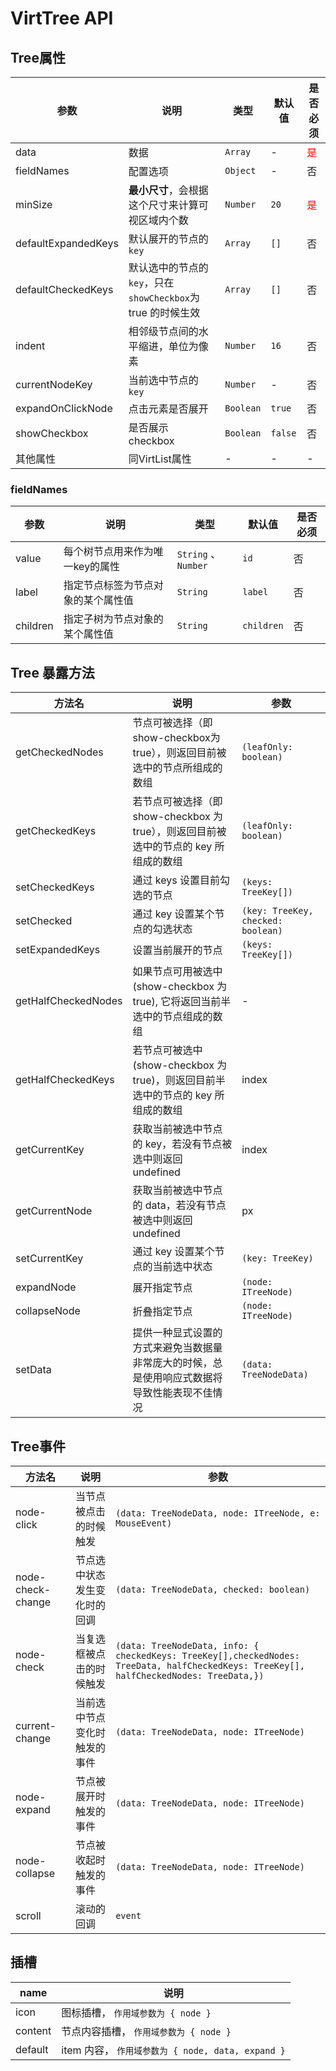 # VirtTree API

## Tree属性

| 参数                | 说明                                                         | 类型      | 默认值  | 是否必须                     |
| ------------------- | ------------------------------------------------------------ | --------- | ------- | ---------------------------- |
| data                | 数据                                                         | `Array`   | -       | <font color="#f00">是</font> |
| fieldNames          | 配置选项                                                     | `Object`  | -       | 否                           |
| minSize             | **最小尺寸**，会根据这个尺寸来计算可视区域内个数             | `Number`  | `20`    | <font color="#f00">是</font> |
| defaultExpandedKeys | 默认展开的节点的 `key`                                       | `Array`   | `[]`    | 否                           |
| defaultCheckedKeys  | 默认选中的节点的 `key`，只在`showCheckbox`为 true 的时候生效 | `Array`   | `[]`    | 否                           |
| indent              | 相邻级节点间的水平缩进，单位为像素                           | `Number`  | `16`    | 否                           |
| currentNodeKey      | 当前选中节点的 `key`                                         | `Number`  | -       | 否                           |
| expandOnClickNode   | 点击元素是否展开                                             | `Boolean` | `true`  | 否                           |
| showCheckbox        | 是否展示 checkbox                                            | `Boolean` | `false` | 否                           |
| 其他属性            | 同VirtList属性                                               | -         | -       | -                            |

### fieldNames

| 参数     | 说明                               | 类型                | 默认值     | 是否必须 |
| -------- | ---------------------------------- | ------------------- | ---------- | -------- |
| value    | 每个树节点用来作为唯一key的属性    | `String` 、`Number` | `id`       | 否       |
| label    | 指定节点标签为节点对象的某个属性值 | `String`            | `label`    | 否       |
| children | 指定子树为节点对象的某个属性值     | `String`            | `children` | 否       |

## Tree 暴露方法

| 方法名              | 说明                                                                                         | 参数                               |
| ------------------- | -------------------------------------------------------------------------------------------- | ---------------------------------- |
| getCheckedNodes     | 节点可被选择（即show-checkbox为 true），则返回目前被选中的节点所组成的数组                   | `(leafOnly: boolean)`              |
| getCheckedKeys      | 若节点可被选择（即 show-checkbox 为 true），则返回目前被选中的节点的 key 所组成的数组        | `(leafOnly: boolean)`              |
| setCheckedKeys      | 通过 keys 设置目前勾选的节点                                                                 | `(keys: TreeKey[])`                |
| setChecked          | 通过 key 设置某个节点的勾选状态                                                              | `(key: TreeKey, checked: boolean)` |
| setExpandedKeys     | 设置当前展开的节点                                                                           | `(keys: TreeKey[])`                |
| getHalfCheckedNodes | 如果节点可用被选中 (show-checkbox 为 true), 它将返回当前半选中的节点组成的数组               | -                                  |
| getHalfCheckedKeys  | 若节点可被选中(show-checkbox 为 true)，则返回目前半选中的节点的 key 所组成的数组             | index                              |
| getCurrentKey       | 获取当前被选中节点的 key，若没有节点被选中则返回 undefined                                   | index                              |
| getCurrentNode      | 获取当前被选中节点的 data，若没有节点被选中则返回 undefined                                  | px                                 |
| setCurrentKey       | 通过 key 设置某个节点的当前选中状态                                                          | `(key: TreeKey)`                   |
| expandNode          | 展开指定节点                                                                                 | `(node: ITreeNode)`                |
| collapseNode        | 折叠指定节点                                                                                 | `(node: ITreeNode)`                |
| setData             | 提供一种显式设置的方式来避免当数据量非常庞大的时候，总是使用响应式数据将导致性能表现不佳情况 | `(data: TreeNodeData)`             |

## Tree事件

| 方法名            | 说明                         | 参数                                                                                                                                    |
| ----------------- | ---------------------------- | --------------------------------------------------------------------------------------------------------------------------------------- |
| node-click        | 当节点被点击的时候触发       | `(data: TreeNodeData, node: ITreeNode, e: MouseEvent)`                                                                                  |
| node-check-change | 节点选中状态发生变化时的回调 | `(data: TreeNodeData, checked: boolean)`                                                                                                |
| node-check        | 当复选框被点击的时候触发     | `(data: TreeNodeData, info: { checkedKeys: TreeKey[],checkedNodes: TreeData, halfCheckedKeys: TreeKey[], halfCheckedNodes: TreeData,})` |
| current-change    | 当前选中节点变化时触发的事件 | `(data: TreeNodeData, node: ITreeNode)`                                                                                                 |
| node-expand       | 节点被展开时触发的事件       | `(data: TreeNodeData, node: ITreeNode)`                                                                                                 |
| node-collapse     | 节点被收起时触发的事件       | `(data: TreeNodeData, node: ITreeNode)`                                                                                                 |
| scroll            | 滚动的回调                   | `event  `                                                                                                                               |

## 插槽

| name    | 说明                                              |
| ------- | ------------------------------------------------- |
| icon    | 图标插槽， `作用域参数为 { node }`                |
| content | 节点内容插槽， `作用域参数为 { node }`            |
| default | item 内容， `作用域参数为 { node, data, expand }` |
